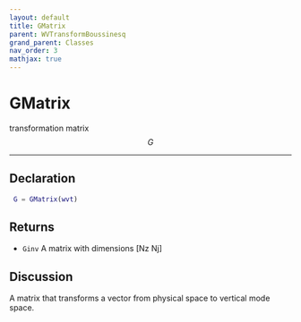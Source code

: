 ```yaml
---
layout: default
title: GMatrix
parent: WVTransformBoussinesq
grand_parent: Classes
nav_order: 3
mathjax: true
---
```


#  GMatrix

transformation matrix $$G$$


---

## Declaration
```matlab
 G = GMatrix(wvt)
```
## Returns
+ `Ginv`  A matrix with dimensions [Nz Nj]

## Discussion

  A matrix that transforms a vector from physical
  space to vertical mode space.
 
      

